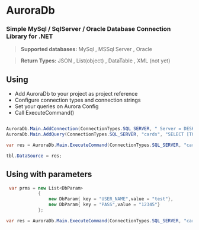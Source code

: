 # AuroraDb
### Simple MySql / SqlServer / Oracle Database Connection Library for .NET

> **Supported databases:** MySql , MSSql Server , Oracle

> **Return Types:** JSON , List(object) , DataTable , XML (not yet)

## Using

* Add AuroraDb to your project as project reference
* Configure connection types and connection strings
* Set your queries on Aurora Config
* Call ExecuteCommand()

```cs

AuroraDb.Main.AddConnection(ConnectionTypes.SQL_SERVER, " Server = DESKTOP-serv\\SQLEXPRESS; Database =test_db; User Id = sertac;Password = 12345;");
AuroraDb.Main.AddQuery(ConnectionTypes.SQL_SERVER, "cards", "SELECT [TOTAL_CARD],[TOTAL_SOLD] ,[TOTAL_LEFT] FROM[example_table].[dbo].[v_card_stock]");

var res = AuroraDb.Main.ExecuteCommand(ConnectionTypes.SQL_SERVER, "cards", ReturnTypes.DataTable, new List<DbParam>());

tbl.DataSource = res;
```
## Using with parameters
```cs
 var prms = new List<DbParam>
            {
                new DbParam{ key = "USER_NAME",value = "test"},
                new DbParam{ key = "PASS",value = "12345"}
            };

var res = AuroraDb.Main.ExecuteCommand(ConnectionTypes.SQL_SERVER, "cards", ReturnTypes.JsonString, prms);
```
